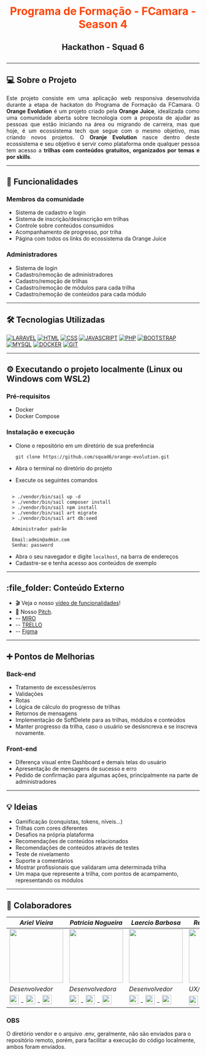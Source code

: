 <div align="center">
 <h1 style="color: #FE4400;">Programa de Formação - FCamara - Season 4</h1>
 <h2>Hackathon - Squad 6<h2>
</div>

---

## 💻 Sobre o Projeto

<p align="justify">Este projeto consiste em uma aplicação web responsiva desenvolvida durante a etapa de hackaton do Programa de Formação da FCamara.
O <strong>Orange Evolution</strong> é um projeto criado pela <strong>Orange Juice</strong>, idealizada como uma comunidade aberta sobre tecnologia com a proposta de ajudar as pessoas que estão iniciando na área ou migrando de carreira, mas que hoje, é um ecossistema tech que segue com o mesmo objetivo, mas criando novos projetos.
O <strong>Oranje Evolution</strong> nasce dentro deste ecossistema e seu objetivo é servir como plataforma onde qualquer pessoa tem acesso a <strong>trilhas com conteúdos gratuitos, organizados por temas e por skills</strong>.</p>

---

## 📌 Funcionalidades

### Membros da comunidade

- Sistema de cadastro e login
- Sistema de inscrição/desinscrição em trilhas
- Controle sobre conteúdos consumidos
- Acompanhamento de progresso, por triha
- Página com todos os links do ecossistema da Orange Juice

### Administradores

- Sistema de login
- Cadastro/remoção de administradores
- Cadastro/remoção de trilhas
- Cadastro/remoção de módulos para cada trilha
- Cadastro/remoção de conteúdos para cada módulo

---

## 🛠️ Tecnologias Utilizadas

[![LARAVEL](https://img.shields.io/badge/Laravel-FF2D20?style=for-the-badge&logo=laravel&logoColor=white)]()
[![HTML](https://img.shields.io/badge/HTML5-E34F26?style=for-the-badge&logo=html5&logoColor=white)]()
[![CSS](https://img.shields.io/badge/CSS3-1572B6?style=for-the-badge&logo=css3&logoColor=white)]()
[![JAVASCRIPT](https://img.shields.io/badge/JavaScript-F7DF1E?style=for-the-badge&logo=javascript&logoColor=black)]()
[![PHP](https://img.shields.io/badge/PHP-777BB4?style=for-the-badge&logo=php&logoColor=white)]()
[![BOOTSTRAP](https://img.shields.io/badge/Bootstrap-563D7C?style=for-the-badge&logo=bootstrap&logoColor=white)]()
[![MYSQL](https://img.shields.io/badge/MySQL-00000F?style=for-the-badge&logo=mysql&logoColor=white)]()
[![DOCKER](https://img.shields.io/badge/Docker-2496ED?style=for-the-badge&logo=docker&logoColor=white)]()
[![GIT](https://img.shields.io/badge/Git-E34F26?style=for-the-badge&logo=git&logoColor=white)]()

---

## ⚙️ Executando o projeto localmente (Linux ou Windows com WSL2)

### Pré-requisitos

- Docker
- Docker Compose

### Instalação e execução

- Clone o repositório em um diretório de sua preferência
         
      git clone https://github.com/squad6/orange-evolution.git

- Abra o terminal no diretório do projeto
- Execute os seguintes comandos
```shell

  > ./vendor/bin/sail up -d
  > ./vendor/bin/sail composer install
  > ./vendor/bin/sail npm install
  > ./vendor/bin/sail art migrate
  > ./vendor/bin/sail art db:seed

  Administrador padrão
  
  Email:admin@admin.com
  Senha: password
```
- Abra o seu navegador e digite `localhost`, na barra de endereços
- Cadastre-se e tenha acesso aos conteúdos de exemplo 

---

<h2 id="conteudoxterno">:file_folder: Conteúdo Externo</h2> 

* :clapper: Veja o nosso [vídeo de funcionalidades](#)! 
* :loudspeaker: Nosso [Pitch](#). <br>
* -- [MIRO](https://miro.com/app/board/uXjVPI1WYt0=/) <br>
* -- [TRELLO](https://trello.com/w/squad6fc22/) <br>
* -- [Figma](https://www.figma.com/file/Yf4djdvVJKDVBej3suAW75/Wireframes?node-id=61%3A6130)

---

## ➕ Pontos de Melhorias

### Back-end

- Tratamento de excessões/erros
- Validações
- Rotas
- Lógica de cálculo do progresso de trilhas
- Retornos de mensagens
- Implementação de SoftDelete para as trilhas, módulos e conteúdos
- Manter progresso da trilha, caso o usuário se desisncreva e se inscreva novamente.

### Front-end

- Diferença visual entre Dashboard e demais telas do usuário
- Apresentação de mensagens de sucesso e erro
- Pedido de confirmação para algumas ações, principalmente na parte de administradores

---

## 💡 Ideias

- Gamificação (conquistas, tokens, níveis...)
- Trilhas com cores diferentes
- Desafios na própria plataforma
- Recomendações de conteúdos relacionados
- Recomendações de conteúdos através de testes
- Teste de nivelamento
- Suporte a comentários
- Mostrar profissionais que validaram uma determinada trilha
- Um mapa que represente a trilha, com pontos de acampamento, representando os módulos

---

## 🚀 Colaboradores

|_Ariel Vieira_|_Patricia Nogueira_|_Laercio Barbosa_|_Rener Rannieri_|
|---|---|---|---|
|<img src="https://media-exp1.licdn.com/dms/image/C4D03AQGZAiVHkN0E6g/profile-displayphoto-shrink_400_400/0/1630194429409?e=1674086400&v=beta&t=CCU52spd8Z6J9y0U3NIHAUt4JSx_gAO6hsaOXTp2aZ0" width="140">|<img src="https://media-exp1.licdn.com/dms/image/C4D03AQF2XqtQ2oRrsg/profile-displayphoto-shrink_400_400/0/1634084839028?e=1674086400&v=beta&t=226sHgKVUZV9HXHeR-umxIYLD1cHOkyaaQ3RHhX9mJ0" width="140">|<img src="https://media-exp1.licdn.com/dms/image/D4E35AQGWsMRWXn4tAw/profile-framedphoto-shrink_400_400/0/1665699693181?e=1668949200&v=beta&t=E5jzKngA2I0T2dubks9Nv6pwI6FQOz3o8S-6fTKBBpU" width="140">|<img src="https://media-exp1.licdn.com/dms/image/C4E03AQHYSRIOjcmREg/profile-displayphoto-shrink_400_400/0/1657148737461?e=1674086400&v=beta&t=HpYH9UC61kgkq0YdSdsSiwnrKGIjwEH8-97-uXr1hpQ" width="140">
|_*Desenvolvedor*_|_*Desenvolvedora*_|_*Desenvolvedor*_|_*UX/UI Designer*_|
|[<img src="https://user-images.githubusercontent.com/88353298/163484213-0db62648-671b-43eb-bdf1-c19b435fe264.svg" width="24"/>](https://github.com/ArielBac) - [<img src="https://cdn.jsdelivr.net/gh/devicons/devicon/icons/linkedin/linkedin-original.svg" width="24"/>](https://www.linkedin.com/in/ariel-vieira-28aa51135) - [<img src="https://user-images.githubusercontent.com/88353298/163483362-a3b1e4fe-5d03-46a9-ad93-4fcc7af98a9f.png" width="24"/>](arielvieira65@gmail.com)|[<img src="https://user-images.githubusercontent.com/88353298/163484213-0db62648-671b-43eb-bdf1-c19b435fe264.svg" width="24"/>](https://github.com/patricianogueira) - [<img src="https://cdn.jsdelivr.net/gh/devicons/devicon/icons/linkedin/linkedin-original.svg" width="24"/>](https://www.linkedin.com/in/patricia-nogueira-441b9a129/) - [<img src="https://user-images.githubusercontent.com/88353298/163483362-a3b1e4fe-5d03-46a9-ad93-4fcc7af98a9f.png" width="24"/>](snogueira.patricia@gmail.com)|[<img src="https://user-images.githubusercontent.com/88353298/163484213-0db62648-671b-43eb-bdf1-c19b435fe264.svg" width="24"/>](https://github.com/LLBarbosa) - [<img src="https://cdn.jsdelivr.net/gh/devicons/devicon/icons/linkedin/linkedin-original.svg" width="24"/>](https://www.linkedin.com/in/llbarbosa/) - [<img src="https://user-images.githubusercontent.com/88353298/163483362-a3b1e4fe-5d03-46a9-ad93-4fcc7af98a9f.png" width="24"/>](llbarbosa72@hotmail.com)|[<img src="https://cdn.jsdelivr.net/gh/devicons/devicon/icons/linkedin/linkedin-original.svg" width="24"/>](https://www.linkedin.com/in/rener-rannieri-548201242/)


### OBS

O diretório vendor e o arquivo .env, geralmente, não são enviados para o repositório remoto, porém, para facilitar a execução do código localmente, ambos foram enviados.

